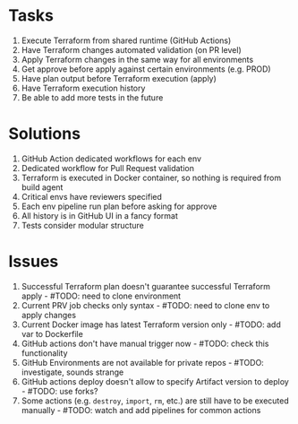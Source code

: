 # Tasks
1. Execute Terraform from shared runtime (GitHub Actions)
1. Have Terraform changes automated validation (on PR level)
1. Apply Terraform changes in the same way for all environments
1. Get approve before apply against certain environments (e.g. PROD)
1. Have plan output before Terraform execution (apply)
1. Have Terraform execution history
1. Be able to add more tests in the future

# Solutions
1. GitHub Action dedicated workflows for each env
1. Dedicated workflow for Pull Request validation
1. Terraform is executed in Docker container, so nothing is required from build agent
1. Critical envs have reviewers specified
1. Each env pipeline run plan before asking for approve
1. All history is in GitHub UI in a fancy format
1. Tests consider modular structure

# Issues
1. Successful Terraform plan doesn't guarantee successful Terraform apply - #TODO: need to clone environment
1. Current PRV job checks only syntax - #TODO: need to clone env to apply changes
1. Current Docker image has latest Terraform version only - #TODO: add var to Dockerfile
1. GitHub actions don't have manual trigger now - #TODO: check this functionality
1. GitHub Environments are not available for private repos - #TODO: investigate, sounds strange
1. GitHub actions deploy doesn't allow to specify Artifact version to deploy - #TODO: use forks?
1. Some actions (e.g. `destroy`, `import`, `rm`, etc.) are still have to be executed manually - #TODO: watch and add pipelines for common actions
